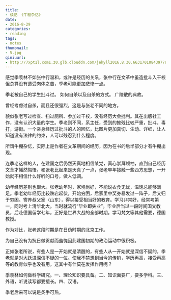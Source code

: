```yaml
---
title:
- 读记 《牛棚杂忆》
date:
- 2016-8-29
categories:
- reading
tags:
- notes
thumbnail:
- 5.jpg
qiniuurl:
- http://7xpt1l.com1.z0.glb.clouddn.com/jekyll2016.8.30.6631701084397799053.jpg
---
```


感觉季羡林不如张中行温和，或许是经历的关系，张中行在文革中虽造批斗入干校但总算没有遭受肉体之苦，季老可能更加悲惨一点。
<!--more-->

季老被自己的学生批斗过。
如何自杀以及自杀的方式。
广陵散的典故。

曾经考虑过自杀，而且还很强烈，这是与张老不同的地方。

貌似张老写过检查、扫过厕所、参加过干校，没有经历大会批判。其在出版社工作，没有认识大量的学生。季老则不同，系主任，受到的摧残比较严重，批斗，毒打，游街。一个亲身经历过批斗的人的回忆，比图片更加真切、生动、详细，让人知道没有法律的约束，人可以残忍到什么程度。

所谓牛棚杂忆，实际上是作者在文革期间的经历，因为在书的后半部分才有牛棚出现。

连季老这样的人，在建国之后仍然天真地相信某党，真心崇拜领袖，直到自己经历文革才幡然悔悟。和张老比起来是天真了一点，张老早年接触一些西方思想，一开始就不相信什么好听的口号，做人低调。

幼年经历差别也很大。张老幼年时，家境尚好，不能说衣食无忧，温饱总能够满足。季老幼年经历比较跌宕起伏，开始穷困，后家里中奖券暴发过一阵子，后又归于穷困。寄养叔父家（山东），得以接受相当好的教育。学习非常好，经常考第一，同时考上清华北大。当时就流行“毕业即失业”。毕业后当过一段时间国文教员，后赴德国留学七年，正好是世界大战的全部时期。学习梵文等其他需要，德国教授。

作为对比，张老这段时期是在日伪时期的北京工作。

为自己没有为抗日做贡献而羞愧因此建国初期的政治运动中很积极。

正如张老所说，有些人是一开始就是清醒的，有些人从一开始就是深信不疑的，季老就是对大跃进深信不疑的一位。使我不禁想到当今的传销，学历再高，接受再高等的教育似乎也没有用。这其中有什莫在发挥作用呢？

季羡林如何做科学研究。一、理论知识要具备。二、知识面要广，要多学科。三、外语，听说读写都要擅长。四、汉语。

季老后来可以说是炙手可热。